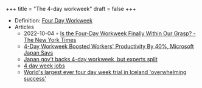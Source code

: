 +++
title = "The 4-day workweek"
draft = false
+++

-   Definition: [Four Day Workweek](https://en.wikipedia.org/wiki/Four-day_workweek)
-   Articles
    -   2022-10-04 ◦ [Is the Four-Day Workweek Finally Within Our Grasp? - The New York Times](https://www.nytimes.com/2021/11/23/business/dealbook/four-day-workweek.amp.html)
    -   [4-Day Workweek Boosted Workers' Productivity By 40%, Microsoft Japan Says](https://www.npr.org/2019/11/04/776163853/microsoft-japan-says-4-day-workweek-boosted-workers-productivity-by-40)
    -   [Japan gov't backs 4-day workweek, but experts split](https://mainichi.jp/english/articles/20210619/p2g/00m/0na/014000c)
    -   [4 day week jobs](https://4dayweek.io/)
    -   [World's largest ever four day week trial in Iceland 'overwhelming success'](https://www.independent.co.uk/news/uk/politics/four-day-week-pilot-iceland-b1877171.html)
